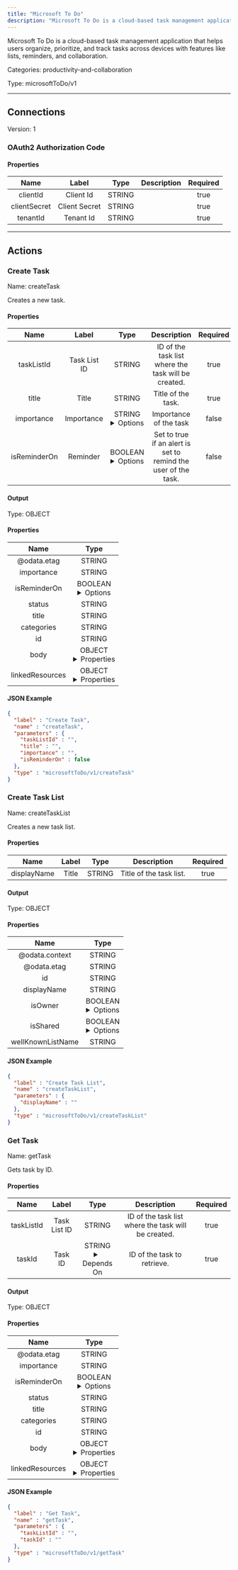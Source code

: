```yaml
---
title: "Microsoft To Do"
description: "Microsoft To Do is a cloud-based task management application that helps users organize, prioritize, and track tasks across devices with features like lists, reminders, and collaboration."
---
```


Microsoft To Do is a cloud-based task management application that helps users organize, prioritize, and track tasks across devices with features like lists, reminders, and collaboration.


Categories: productivity-and-collaboration


Type: microsoftToDo/v1

<hr />



## Connections

Version: 1


### OAuth2 Authorization Code

#### Properties

|      Name       |      Label     |     Type     |     Description     | Required |
|:---------------:|:--------------:|:------------:|:-------------------:|:--------:|
| clientId | Client Id | STRING |  | true |
| clientSecret | Client Secret | STRING |  | true |
| tenantId | Tenant Id | STRING |  | true |





<hr />



## Actions


### Create Task
Name: createTask

Creates a new task.

#### Properties

|      Name       |      Label     |     Type     |     Description     | Required |
|:---------------:|:--------------:|:------------:|:-------------------:|:--------:|
| taskListId | Task List ID | STRING | ID of the task list where the task will be created. | true |
| title | Title | STRING | Title of the task. | true |
| importance | Importance | STRING <details> <summary> Options </summary> low, normal, high </details> | Importance of the task | false |
| isReminderOn | Reminder | BOOLEAN <details> <summary> Options </summary> true, false </details> | Set to true if an alert is set to remind the user of the task. | false |


#### Output



Type: OBJECT


#### Properties

|     Name     |     Type     |
|:------------:|:------------:|
| @odata.etag | STRING |
| importance | STRING |
| isReminderOn | BOOLEAN <details> <summary> Options </summary> true, false </details> |
| status | STRING |
| title | STRING |
| categories | STRING |
| id | STRING |
| body | OBJECT <details> <summary> Properties </summary> {STRING\(content), STRING\(contentType)} </details> |
| linkedResources | OBJECT <details> <summary> Properties </summary> {STRING\(id), STRING\(webUrl), STRING\(applicationName), STRING\(displayName)} </details> |




#### JSON Example
```json
{
  "label" : "Create Task",
  "name" : "createTask",
  "parameters" : {
    "taskListId" : "",
    "title" : "",
    "importance" : "",
    "isReminderOn" : false
  },
  "type" : "microsoftToDo/v1/createTask"
}
```


### Create Task List
Name: createTaskList

Creates a new task list.

#### Properties

|      Name       |      Label     |     Type     |     Description     | Required |
|:---------------:|:--------------:|:------------:|:-------------------:|:--------:|
| displayName | Title | STRING | Title of the task list. | true |


#### Output



Type: OBJECT


#### Properties

|     Name     |     Type     |
|:------------:|:------------:|
| @odata.context | STRING |
| @odata.etag | STRING |
| id | STRING |
| displayName | STRING |
| isOwner | BOOLEAN <details> <summary> Options </summary> true, false </details> |
| isShared | BOOLEAN <details> <summary> Options </summary> true, false </details> |
| wellKnownListName | STRING |




#### JSON Example
```json
{
  "label" : "Create Task List",
  "name" : "createTaskList",
  "parameters" : {
    "displayName" : ""
  },
  "type" : "microsoftToDo/v1/createTaskList"
}
```


### Get Task
Name: getTask

Gets task by ID.

#### Properties

|      Name       |      Label     |     Type     |     Description     | Required |
|:---------------:|:--------------:|:------------:|:-------------------:|:--------:|
| taskListId | Task List ID | STRING | ID of the task list where the task will be created. | true |
| taskId | Task ID | STRING <details> <summary> Depends On </summary> taskListId </details> | ID of the task to retrieve. | true |


#### Output



Type: OBJECT


#### Properties

|     Name     |     Type     |
|:------------:|:------------:|
| @odata.etag | STRING |
| importance | STRING |
| isReminderOn | BOOLEAN <details> <summary> Options </summary> true, false </details> |
| status | STRING |
| title | STRING |
| categories | STRING |
| id | STRING |
| body | OBJECT <details> <summary> Properties </summary> {STRING\(content), STRING\(contentType)} </details> |
| linkedResources | OBJECT <details> <summary> Properties </summary> {STRING\(id), STRING\(webUrl), STRING\(applicationName), STRING\(displayName)} </details> |




#### JSON Example
```json
{
  "label" : "Get Task",
  "name" : "getTask",
  "parameters" : {
    "taskListId" : "",
    "taskId" : ""
  },
  "type" : "microsoftToDo/v1/getTask"
}
```





